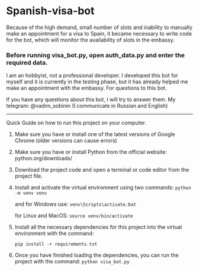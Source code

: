 # Spanish-visa-bot
Because of the high demand, small number of slots and inability to manually make an appointment for a visa to Spain, it became necessary to write code for the bot, which will monitor the availability of slots in the embassy. 

### Before running visa_bot.py, open auth_data.py and enter the required data.

I am an hobbyist, not a professional developer.
I developed this bot for myself and it is currently in the testing phase, but it has already helped me make an appointment with the embassy. For questions to this bot. 

If you have any questions about this bot, I will try to answer them. 
My telegram: @vadim_sobinin (I communicate in Russian and English)

***

Quick Guide on how to run this project on your computer. 
1. Make sure you have or install one of the latest versions of Google Chrome (older versions can cause errors)
2. Make sure you have or install Python from the official website: python.org/downloads/
3. Download the project code and open a terminal or code editor from the project file. 
4. Install and activate the virtual environment using two commands: ```python -m venv venv``` 

    and for Windows use: ```venv\Scripts\activate.bat``` 

    for Linux and MacOS: ```source venv/bin/activate```
5. Install all the necessary dependencies for this project into the virtual environment with the command: 
    
    ```pip install -r requirements.txt```
6. Once you have finished loading the dependencies, you can run the project with the command: ```python visa_bot.py```
